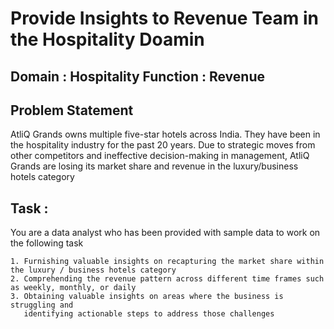 # Provide Insights to Revenue Team in the Hospitality Doamin

## Domain : Hospitality         Function : Revenue

## Problem Statement

AtliQ Grands owns multiple five-star hotels across India. They have been in the hospitality industry for the past 20 years. Due to strategic moves from other competitors and ineffective decision-making in management, AtliQ Grands are losing its market share and revenue in the luxury/business hotels category

## Task : 

You are a data analyst who has been provided with sample data to work on the following task

    1. Furnishing valuable insights on recapturing the market share within the luxury / business hotels category
    2. Comprehending the revenue pattern across different time frames such as weekly, monthly, or daily
    3. Obtaining valuable insights on areas where the business is struggling and 
       identifying actionable steps to address those challenges
